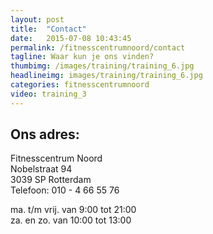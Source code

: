 ```yaml
---
layout: post
title:  "Contact"
date:   2015-07-08 10:43:45
permalink: /fitnesscentrumnoord/contact
tagline: Waar kun je ons vinden?
thumbimg: /images/training/training_6.jpg
headlineimg: images/training/training_6.jpg
categories: fitnesscentrumnoord
video: training_3
---
```

## Ons adres:  

Fitnesscentrum Noord  
Nobelstraat 94  
3039 SP Rotterdam  
Telefoon: 010 - 4 66 55 76

ma. t/m vrij. van 9:00 tot 21:00  
za. en zo. van 10:00 tot 13:00                      
